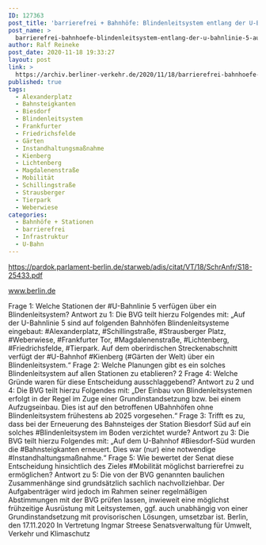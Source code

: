 ```yaml
---
ID: 127363
post_title: 'barrierefrei + Bahnhöfe: Blindenleitsystem entlang der U-Bahnlinie 5, aus Senat'
post_name: >
  barrierefrei-bahnhoefe-blindenleitsystem-entlang-der-u-bahnlinie-5-aus-senat
author: Ralf Reineke
post_date: 2020-11-18 19:33:27
layout: post
link: >
  https://archiv.berliner-verkehr.de/2020/11/18/barrierefrei-bahnhoefe-blindenleitsystem-entlang-der-u-bahnlinie-5-aus-senat/
published: true
tags:
  - Alexanderplatz
  - Bahnsteigkanten
  - Biesdorf
  - Blindenleitsystem
  - Frankfurter
  - Friedrichsfelde
  - Gärten
  - Instandhaltungsmaßnahme
  - Kienberg
  - Lichtenberg
  - Magdalenenstraße
  - Mobilität
  - Schillingstraße
  - Strausberger
  - Tierpark
  - Weberwiese
categories:
  - Bahnhöfe + Stationen
  - barrierefrei
  - Infrastruktur
  - U-Bahn
---
```

https://pardok.parlament-berlin.de/starweb/adis/citat/VT/18/SchrAnfr/S18-25433.pdf

www.berlin.de

Frage 1:
Welche Stationen der #U-Bahnlinie 5 verfügen über ein Blindenleitsystem?
Antwort zu 1:
Die BVG teilt hierzu Folgendes mit:
„Auf der U-Bahnlinie 5 sind auf folgenden Bahnhöfen Blindenleitsysteme eingebaut:
#Alexanderplatz, #Schillingstraße, #Strausberger Platz, #Weberwiese, #Frankfurter Tor,
#Magdalenenstraße, #Lichtenberg, #Friedrichsfelde, #Tierpark.
Auf dem oberirdischen Streckenabschnitt verfügt der #U-Bahnhof #Kienberg (#Gärten der Welt)
über ein Blindenleitsystem.“
Frage 2:
Welche Planungen gibt es ein solches Blindenleitsystem auf allen Stationen zu etablieren?
2
Frage 4:
Welche Gründe waren für diese Entscheidung ausschlaggebend?
Antwort zu 2 und 4:
Die BVG teilt hierzu Folgendes mit:
„Der Einbau von Blindenleitsystemen erfolgt in der Regel im Zuge einer
Grundinstandsetzung bzw. bei einem Aufzugseinbau. Dies ist auf den betroffenen UBahnhöfen ohne Blindenleitsystem frühestens ab 2025 vorgesehen.“
Frage 3:
Trifft es zu, dass bei der Erneuerung des Bahnsteiges der Station Biesdorf Süd auf ein solches
#Blindenleitsystem im Boden verzichtet wurde?
Antwort zu 3:
Die BVG teilt hierzu Folgendes mit:
„Auf dem U-Bahnhof #Biesdorf-Süd wurden die #Bahnsteigkanten erneuert. Dies war (nur)
eine notwendige #Instandhaltungsmaßnahme.“
Frage 5:
Wie bewertet der Senat diese Entscheidung hinsichtlich des Zieles #Mobilität möglichst barrierefrei zu
ermöglichen?
Antwort zu 5:
Die von der BVG genannten baulichen Zusammenhänge sind grundsätzlich sachlich
nachvollziehbar. Der Aufgabenträger wird jedoch im Rahmen seiner regelmäßigen
Abstimmungen mit der BVG prüfen lassen, inwieweit eine möglichst frühzeitige Ausrüstung
mit Leitsystemen, ggf. auch unabhängig von einer Grundinstandsetzung mit provisorischen
Lösungen, umsetzbar ist.
Berlin, den 17.11.2020
In Vertretung
Ingmar Streese
Senatsverwaltung für
Umwelt, Verkehr und Klimaschutz